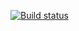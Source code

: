 [![Build status](https://ci.appveyor.com/api/projects/status/xv6srsudnjrry3vv?svg=true)](https://ci.appveyor.com/project/Nikitaram95/selenide)